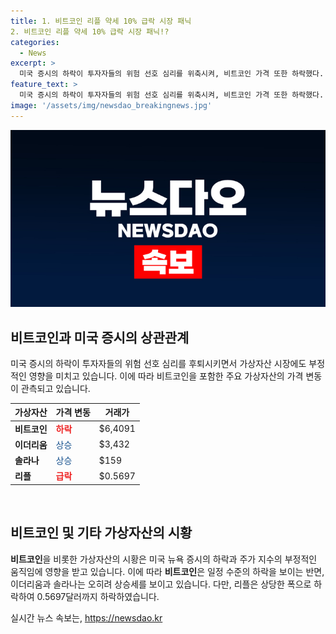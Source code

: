 ```yaml
---
title: 1. 비트코인 리플 약세 10% 급락 시장 패닉
2. 비트코인 리플 약세 10% 급락 시장 패닉!?
categories:
  - News
excerpt: >
  미국 증시의 하락이 투자자들의 위험 선호 심리를 위축시켜, 비트코인 가격 또한 하락했다. 19일 기준으로 비트코인은 0.37% 하락한 6만4091달러에 거래되고 있으며, 뉴욕 증시의 하락으로 다우 지수는 1.29%, S&P 500 지수는 0.78%, 나스닥 지수는 0.70% 하락했다. 이에 대(對)중국 반도체 수출 규제 강화 및 트럼프 전 대통령의 대만 방어 발언 등의 영향으로 기술주를 중심으로 하락세를 보였고, 이는 투자자들의 위험 선호 심리에도 영향을 미쳤다.
feature_text: >
  미국 증시의 하락이 투자자들의 위험 선호 심리를 위축시켜, 비트코인 가격 또한 하락했다. 19일 기준으로 비트코인은 0.37% 하락한 6만4091달러에 거래되고 있으며, 뉴욕 증시의 하락으로 다우 지수는 1.29%, S&P 500 지수는 0.78%, 나스닥 지수는 0.70% 하락했다. 이에 대(對)중국 반도체 수출 규제 강화 및 트럼프 전 대통령의 대만 방어 발언 등의 영향으로 기술주를 중심으로 하락세를 보였고, 이는 투자자들의 위험 선호 심리에도 영향을 미쳤다.
image: '/assets/img/newsdao_breakingnews.jpg'
---
```


<p><img src="/assets/img/newsdao_breakingnews.jpg" alt="firstkoreanews 속보" /></p>

<h2 data-ke-size="size26">비트코인과 미국 증시의 상관관계</h2>

<p data-ke-size="size16">미국 증시의 하락이 투자자들의 위험 선호 심리를 후퇴시키면서 가상자산 시장에도 부정적인 영향을 미치고 있습니다. 이에 따라 비트코인을 포함한 주요 가상자산의 가격 변동이 관측되고 있습니다.</p>

<table>
    <thead>
        <tr>
            <th>가상자산</th>
            <th>가격 변동</th>
            <th>거래가</th>
        </tr>
    </thead>
    <tbody>
        <tr>
            <td><b>비트코인</b></td>
            <td style="color: #ee2323;"><b>하락</b></td>
            <td>$6,4091</td>
        </tr>
        <tr>
            <td><b>이더리움</b></td>
            <td style="color: #1a5490;">상승</td>
            <td>$3,432</td>
        </tr>
        <tr>
            <td><b>솔라나</b></td>
            <td style="color: #1a5490;">상승</td>
            <td>$159</td>
        </tr>
        <tr>
            <td><b>리플</b></td>
            <td style="color: #ee2323;"><b>급락</b></td>
            <td>$0.5697</td>
        </tr>
    </tbody>
</table>

<p data-ke-size="size16">&nbsp;</p>

<h2 data-ke-size="size26">비트코인 및 기타 가상자산의 시황</h2>

<p data-ke-size="size16"><b>비트코인</b>을 비롯한 가상자산의 시황은 미국 뉴욕 증시의 하락과 주가 지수의 부정적인 움직임에 영향을 받고 있습니다. 이에 따라 <b>비트코인</b>은 일정 수준의 하락을 보이는 반면, 이더리움과 솔라나는 오히려 상승세를 보이고 있습니다. 다만, 리플은 상당한 폭으로 하락하여 0.5697달러까지 하락하였습니다.</p>
실시간 뉴스 속보는, <a href="https://newsdao.kr" rel="dofollow">https://newsdao.kr</a>


